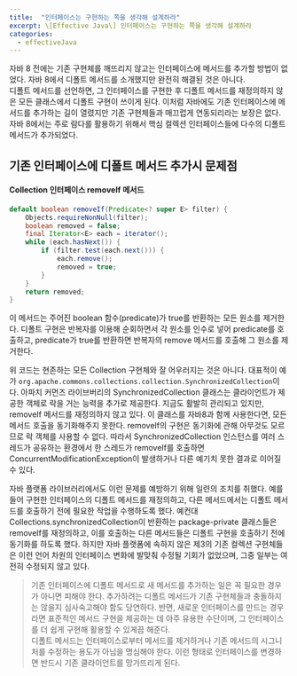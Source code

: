 ```yaml
---
title:  "인터페이스는 구현하는 쪽을 생각해 설계하라"
excerpt: \[Effective Java\] 인터페이스는 구현하는 쪽을 생각해 설계하라
categories:
  - effectiveJava
---
```


자바 8 전에는 기존 구현체를 깨뜨리지 않고는 인터페이스에 메서드를 추가할 방법이 없었다. 자바 8에서 디폴트 메서드를 소개했지만 완전히 해결된 것은 아니다.  
디폴트 메서드를 선언하면, 그 인터페이스를 구현한 후 디폴트 메서드를 재정의하지 않은 모든 클래스에서 디폴트 구현이 쓰이게 된다. 이처럼 자바에도 기존 인터페이스에 메서드를 추가하는 길이 열렸지만 기존 구현체들과 매끄럽게 연동되리라는 보장은 없다.  
자바 8에서는 주로 람다를 활용하기 위해서 핵심 컬렉션 인터페이스들에 다수의 디폴트 메서드가 추가되었다. 

## 기존 인터페이스에 디폴트 메서드 추가시 문제점
#### Collection 인터페이스 removeIf 메서드
  
```java
default boolean removeIf(Predicate<? super E> filter) {
    Objects.requireNonNull(filter);
    boolean removed = false;
    final Iterator<E> each = iterator();
    while (each.hasNext()) {
        if (filter.test(each.next())) {
            each.remove();
            removed = true;
        }
    }
    return removed;
}
```  

이 메서드는 주어진 boolean 함수(predicate)가 true를 반환하는 모든 원소를 제거한다. 디폴트 구현은 반복자를 이용해 순회하면서 각 원소를 인수로 넣어 predicate를 호출하고, predicate가 true를 반환하면 반복자의 remove 메서드를 호출해 그 원소를 제거한다.  

위 코드는 현존하는 모든 Collection 구현체와 잘 어우러지는 것은 아니다. 대표적이 예가 ```org.apache.commons.collections.collection.SynchronizedCollection```이다. 아파치 커먼즈 라이브버리의 SynchronizedCollection 클래스는 클라이언트가 제공한 객체로 락을 거는 능력을 추가로 제공한다. 지금도 활발히 관리되고 있지만, removeIf 메서드를 재정의하지 않고 있다. 이 클래스를 자바8과 함께 사용한다면, 모든 메서드 호출을 동기화해주지 못한다. removeIf의 구현은 동기화에 관해 아무것도 모르므로 락 객체를 사용할 수 없다. 따라서 SynchronizedCollection 인스턴스를 여러 스레드가 공유하는 환경에서 한 스레드가 removeIf를 호출하면 ConcurrentModificationException이 발생하거나 다른 예기치 못한 결과로 이어질 수 있다.  

자바 플랫폼 라이브러리에서도 이런 문제를 예방하기 위해 일련의 조치를 취했다. 예를 들어 구현한 인터페이스의 디폴트 메서드를 재정의하고, 다른 메서드에서는 디폴트 메서드를 호출하기 전에 필요한 작업을 수행하도록 했다. 예컨대 Collections.synchronizedCollection이 반환하는 package-private 클래스들은 removeIf를 재정의하고, 이를 호출하는 다른 메서드들은 디폴트 구현을 호출하기 전에 동기화를 하도록 했다. 하지만 자바 플랫폼에 속하지 않은 제3의 기존 컬렉션 구현체들은 이런 언어 차원의 인터페이스 변화에 발맞춰 수정될 기회가 없었으며, 그중 일부는 여전히 수정되지 않고 있다.


> 기존 인터페이스에 디폴트 메서드로 새 메서드를 추가하는 일은 꼭 필요한 경우가 아니면 피해야 한다. 추가하려는 디폴트 메서드가 기존 구현체들과 충돌하지는 않을지 심사숙고해야 함도 당연하다. 반면, 새로운 인터페이스를 만드는 경우라면 표준적인 메서드 구현을 제공하는 데 아주 유용한 수단이며, 그 인터페이스를 더 쉽게 구현해 활용할 수 있게끔 해준다.  
디폴트 메서드는 인터페이스로부터 메서드를 제거하거나 기존 메서드의 시그니처를 수정하는 용도가 아님을 명심해야 한다. 이런 형태로 인터페이스를 변경하면 반드시 기존 클라이언트를 망가뜨리게 된다.